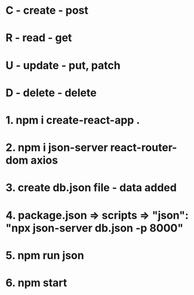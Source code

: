 # C - create   -   post
# R - read     -   get
# U - update   -   put, patch
# D - delete   -   delete

# 1. npm i create-react-app .
# 2. npm i json-server react-router-dom axios
# 3. create db.json file - data added
# 4. package.json => scripts => "json": "npx json-server db.json -p 8000"
# 5. npm run json
# 6. npm start